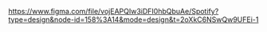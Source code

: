 https://www.figma.com/file/vojEAPQIw3iDFI0hbQbuAe/Spotify?type=design&node-id=158%3A14&mode=design&t=2oXkC6NSwQw9UFEi-1
